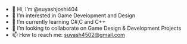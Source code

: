 - 👋 Hi, I’m @suyashjoshi404
- 👀 I’m interested in Game Development and Design
- 🌱 I’m currently learning C#,C and C++
- 💞️ I’m looking to collaborate on Game Design & Development Projects
- 📫 How to reach me: suyash4502@gmail.com

<!---
suyashjoshi404/suyashjoshi404 is a ✨ special ✨ repository because its `README.md` (this file) appears on your GitHub profile.
You can click the Preview link to take a look at your changes.
--->
